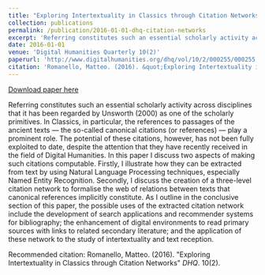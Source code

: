 ```yaml
---
title: "Exploring Intertextuality in Classics through Citation Networks"
collection: publications
permalink: /publication/2016-01-01-dhq-citation-networks
excerpt: 'Referring constitutes such an essential scholarly activity across disciplines that it has been regarded by Unsworth (2000) as one of the scholarly primitives. In Classics, in particular, the references to passages of the ancient texts — the so-called canonical citations (or references) — play a prominent role. The potential of these citations, however, has not been fully exploited to date, despite the attention that they have recently received in the field of Digital Humanities. In this paper I discuss two aspects of making such citations computable. Firstly, I illustrate how they can be extracted from text by using Natural Language Processing techniques, especially Named Entity Recognition. Secondly, I discuss the creation of a three-level citation network to formalise the web of relations between texts that canonical references implicitly constitute. As I outline in the conclusive section of this paper, the possible uses of the extracted citation network include the development of search applications and recommender systems for bibliography; the enhancement of digital environments to read primary sources with links to related secondary literature; and the application of these network to the study of intertextuality and text reception.'
date: 2016-01-01
venue: 'Digital Humanities Quarterly 10(2)'
paperurl: 'http://www.digitalhumanities.org/dhq/vol/10/2/000255/000255.html'
citation: 'Romanello, Matteo. (2016). &quot;Exploring Intertextuality in Classics through Citation Networks&quot; <i>DHQ</i>. 10(2).'
---
```


<a href='http://www.digitalhumanities.org/dhq/vol/10/2/000255/000255.html'>Download paper here</a>

Referring constitutes such an essential scholarly activity across disciplines that it has been regarded by Unsworth (2000) as one of the scholarly primitives. In Classics, in particular, the references to passages of the ancient texts — the so-called canonical citations (or references) — play a prominent role. The potential of these citations, however, has not been fully exploited to date, despite the attention that they have recently received in the field of Digital Humanities. In this paper I discuss two aspects of making such citations computable. Firstly, I illustrate how they can be extracted from text by using Natural Language Processing techniques, especially Named Entity Recognition. Secondly, I discuss the creation of a three-level citation network to formalise the web of relations between texts that canonical references implicitly constitute. As I outline in the conclusive section of this paper, the possible uses of the extracted citation network include the development of search applications and recommender systems for bibliography; the enhancement of digital environments to read primary sources with links to related secondary literature; and the application of these network to the study of intertextuality and text reception.

Recommended citation: Romanello, Matteo. (2016). "Exploring Intertextuality in Classics through Citation Networks" <i>DHQ</i>. 10(2).